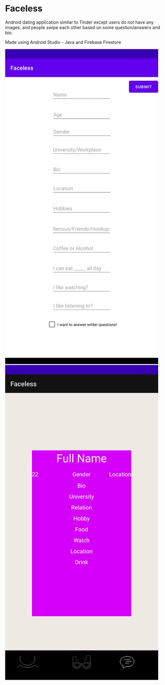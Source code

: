 # Faceless
Android dating application similar to Tinder except users do not have any images, and people swipe each other based on some question/answers and bio.

Made using Android Studio - Java and Firebase Firestore

![](https://github.com/archit-soni/Faceless/blob/master/screens/four.jpeg)
![](https://github.com/archit-soni/Faceless/blob/master/screens/one.jpeg)
